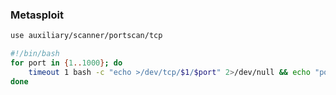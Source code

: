 ### Metasploit
```bash
use auxiliary/scanner/portscan/tcp
```

```bash
#!/bin/bash
for port in {1..1000}; do
    timeout 1 bash -c "echo >/dev/tcp/$1/$port" 2>/dev/null && echo "port $port is open"
done
```